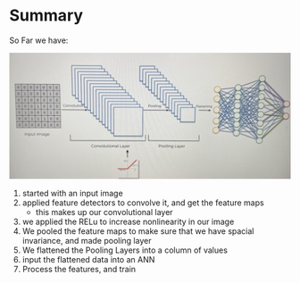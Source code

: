# Summary

So Far we have:

![Summary](./3.24.1.jpg)

1. started with an input image
2. applied feature detectors to convolve it, and get the feature maps
   - this makes up our convolutional layer
3. we applied the RELu to increase nonlinearity in our image
4. We pooled the feature maps to make sure that we have spacial invariance, and made pooling layer
5. We flattened the Pooling Layers into a column of values
6. input the flattened data into an ANN
7. Process the features, and train
